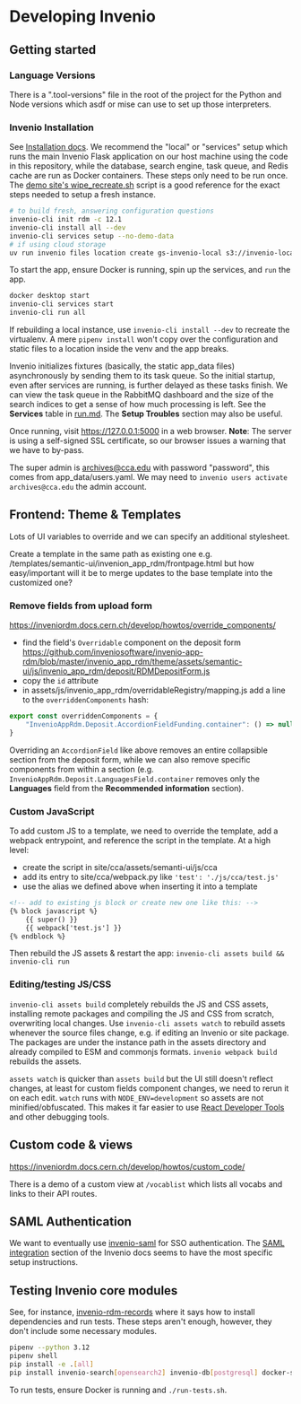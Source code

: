 # Developing Invenio

## Getting started

### Language Versions

There is a ".tool-versions" file in the root of the project for the Python and Node versions which asdf or mise can use to set up those interpreters.

### Invenio Installation

See [Installation docs](https://inveniordm.docs.cern.ch/install/). We recommend the "local" or "services" setup which runs the main Invenio Flask application on our host machine using the code in this repository, while the database, search engine, task queue, and Redis cache are run as Docker containers. These steps only need to be run once. The [demo site's wipe_recreate.sh](https://github.com/inveniosoftware/demo-inveniordm/blob/master/demo-inveniordm/wipe_recreate.sh) script is a good reference for the exact steps needed to setup a fresh instance.

```sh
# to build fresh, answering configuration questions
invenio-cli init rdm -c 12.1
invenio-cli install all --dev
invenio-cli services setup --no-demo-data
# if using cloud storage
uv run invenio files location create gs-invenio-local s3://invenio-local --default
```

To start the app, ensure Docker is running, spin up the services, and `run` the app.

```sh
docker desktop start
invenio-cli services start
invenio-cli run all
```

If rebuilding a local instance, use `invenio-cli install --dev` to recreate the virtualenv. A mere `pipenv install` won't copy over the configuration and static files to a location inside the venv and the app breaks.

Invenio initializes fixtures (basically, the static app_data files) asynchronously by sending them to its task queue. So the initial startup, even after services are running, is further delayed as these tasks finish. We can view the task queue in the RabbitMQ dashboard and the size of the search indices to get a sense of how much processing is left. See the **Services** table in [run.md](run.md). The **Setup Troubles**  section may also be useful.

Once running, visit https://127.0.0.1:5000 in a web browser. **Note**: The server is using a self-signed SSL certificate, so our browser issues a warning that we have to by-pass.

The super admin is archives@cca.edu with password "password", this comes from app_data/users.yaml. We may need to `invenio users activate archives@cca.edu` the admin account.

## Frontend: Theme & Templates

Lots of UI variables to override and we can specify an additional stylesheet.

Create a template in the same path as existing one e.g. /templates/semantic-ui/invenion_app_rdm/frontpage.html but how easy/important will it be to merge updates to the base template into the customized one?

### Remove fields from upload form

https://inveniordm.docs.cern.ch/develop/howtos/override_components/

- find the field's `Overridable` component on the deposit form https://github.com/inveniosoftware/invenio-app-rdm/blob/master/invenio_app_rdm/theme/assets/semantic-ui/js/invenio_app_rdm/deposit/RDMDepositForm.js
- copy the `id` attribute
- in assets/js/invenio_app_rdm/overridableRegistry/mapping.js add a line to the `overriddenComponents` hash:

```js
export const overriddenComponents = {
    "InvenioAppRdm.Deposit.AccordionFieldFunding.container": () => null,
}
```

Overriding an `AccordionField` like above removes an entire collapsible section from the deposit form, while we can also remove specific components from within a section (e.g. `InvenioAppRdm.Deposit.LanguagesField.container` removes only the **Languages** field from the **Recommended information** section).

### Custom JavaScript

To add custom JS to a template, we need to override the template, add a webpack entrypoint, and reference the script in the template. At a high level:

- create the script in site/cca/assets/semanti-ui/js/cca
- add its entry to site/cca/webpack.py like `'test': './js/cca/test.js'`
- use the alias we defined above when inserting it into a template

```html
<!-- add to existing js block or create new one like this: -->
{% block javascript %}
    {{ super() }}
    {{ webpack['test.js'] }}
{% endblock %}
```

Then rebuild the JS assets & restart the app: `invenio-cli assets build && invenio-cli run`

### Editing/testing JS/CSS

`invenio-cli assets build` completely rebuilds the JS and CSS assets, installing remote packages and compiling the JS and CSS from scratch, overwriting local changes. Use `invenio-cli assets watch` to rebuild assets whenever the source files change, e.g. if editing an Invenio or site package. The packages are under the instance path in the assets directory and already compiled to ESM and commonjs formats. `invenio webpack build` rebuilds the assets.

`assets watch` is quicker than `assets build` but the UI still doesn't reflect changes, at least for custom fields component changes, we need to rerun it on each edit. `watch` runs with `NODE_ENV=development` so assets are not minified/obfuscated. This makes it far easier to use [React Developer Tools](https://chromewebstore.google.com/detail/react-developer-tools/fmkadmapgofadopljbjfkapdkoienihi) and other debugging tools.

## Custom code & views

https://inveniordm.docs.cern.ch/develop/howtos/custom_code/

There is a demo of a custom view at `/vocablist` which lists all vocabs and links to their API routes.

## SAML Authentication

We want to eventually use [invenio-saml](https://invenio-saml.readthedocs.io/en/latest/) for SSO authentication. The [SAML integration](https://inveniordm.docs.cern.ch/customize/authentication/#saml-integration) section of the Invenio docs seems to have the most specific setup instructions.

## Testing Invenio core modules

See, for instance, [invenio-rdm-records](https://github.com/inveniosoftware/invenio-rdm-records) where it says how to install dependencies and run tests. These steps aren't enough, however, they don't include some necessary modules.

```sh
pipenv --python 3.12
pipenv shell
pip install -e .[all]
pip install invenio-search[opensearch2] invenio-db[postgresql] docker-services-cli check_manifest sphinx
```

To run tests, ensure Docker is running and `./run-tests.sh`.
